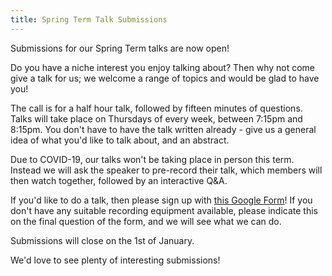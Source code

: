 ```yaml
---
title: Spring Term Talk Submissions
---
```


Submissions for our Spring Term talks are now open!

Do you have a niche interest you enjoy talking about? Then why not come give a
talk for us; we welcome a range of topics and would be glad to have you!

The call is for a half hour talk, followed by fifteen minutes of questions.
Talks will take place on Thursdays of every week, between 7:15pm and 8:15pm.
You don't have to have the talk written already - give us a general idea of what
you'd like to talk about, and an abstract.

Due to COVID-19, our talks won't be taking place in person this term. Instead
we will ask the speaker to pre-record their talk, which members will then watch
together, followed by an interactive Q&A. 

If you'd like to do a talk, then please sign up with
[this Google Form](https://forms.gle/kYnZcVYoD6LMtnaH7)!
If you don't have any suitable recording equipment available, please indicate
this on the final question of the form, and we will see what we can do.

Submissions will close on the 1st of January. 

We'd love to see plenty of interesting submissions!

